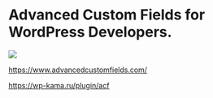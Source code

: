 # Advanced Custom Fields for WordPress Developers.


![](https://www.advancedcustomfields.com/wp-content/themes/acf/assets/images/home/acf-home-simple-intuitive.jpg)


https://www.advancedcustomfields.com/

https://wp-kama.ru/plugin/acf